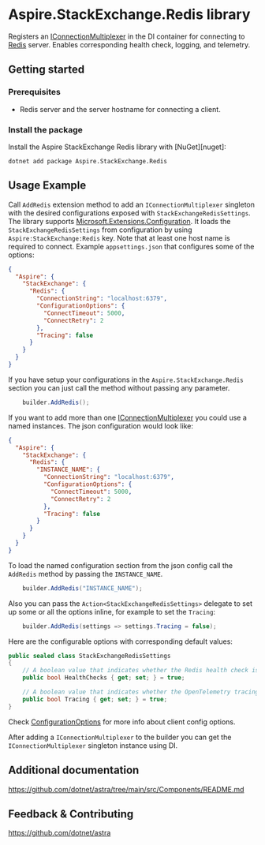 # Aspire.StackExchange.Redis library

Registers an [IConnectionMultiplexer](https://stackexchange.github.io/StackExchange.Redis/Basics) in the DI container for connecting to [Redis](https://redis.io/) server. Enables corresponding health check, logging, and telemetry.

## Getting started

### Prerequisites

- Redis server and the server hostname for connecting a client.

### Install the package

Install the Aspire StackExchange Redis library with [NuGet][nuget]:

```dotnetcli
dotnet add package Aspire.StackExchange.Redis
```

## Usage Example

Call `AddRedis` extension method to add an `IConnectionMultiplexer` singleton with the desired configurations exposed with `StackExchangeRedisSettings`. The library supports [Microsoft.Extensions.Configuration](https://learn.microsoft.com/dotnet/api/microsoft.extensions.configuration). It loads the `StackExchangeRedisSettings` from configuration by using `Aspire:StackExchange:Redis` key. Note that at least one host name is required to connect. Example `appsettings.json` that configures some of the options:

```json
{
  "Aspire": {
    "StackExchange": {
      "Redis": {
        "ConnectionString": "localhost:6379",
        "ConfigurationOptions": {
          "ConnectTimeout": 5000,
          "ConnectRetry": 2
        },
        "Tracing": false    
      }
    }
  }
}
```
 
 If you have setup your configurations in the `Aspire.StackExchange.Redis` section you can just call the method without passing any parameter.
 
```cs
    builder.AddRedis();
```

If you want to add more than one [IConnectionMultiplexer](https://stackexchange.github.io/StackExchange.Redis/Basics) you could use a named instances. The json configuration would look like: 

```json
{
  "Aspire": {
    "StackExchange": {
      "Redis": {
        "INSTANCE_NAME": {
          "ConnectionString": "localhost:6379",
          "ConfigurationOptions": {
            "ConnectTimeout": 5000,
            "ConnectRetry": 2
          },
          "Tracing": false
        }
      }
    }
  }
}
```

To load the named configuration section from the json config call the `AddRedis` method by passing the `INSTANCE_NAME`.

```cs
    builder.AddRedis("INSTANCE_NAME");
```

Also you can pass the `Action<StackExchangeRedisSettings>` delegate to set up some or all the options inline, for example to set the `Tracing`:

```cs
    builder.AddRedis(settings => settings.Tracing = false);
```

Here are the configurable options with corresponding default values:

```cs
public sealed class StackExchangeRedisSettings
{
    // A boolean value that indicates whether the Redis health check is enabled or not.
    public bool HealthChecks { get; set; } = true;

    // A boolean value that indicates whether the OpenTelemetry tracing is enabled or not.
    public bool Tracing { get; set; } = true;
}
```

Check [ConfigurationOptions](https://stackexchange.github.io/StackExchange.Redis/Configuration.html#configuration-options) for more info about client config options.

After adding a `IConnectionMultiplexer` to the builder you can get the `IConnectionMultiplexer` singleton instance using DI.

## Additional documentation

https://github.com/dotnet/astra/tree/main/src/Components/README.md

## Feedback & Contributing

https://github.com/dotnet/astra
